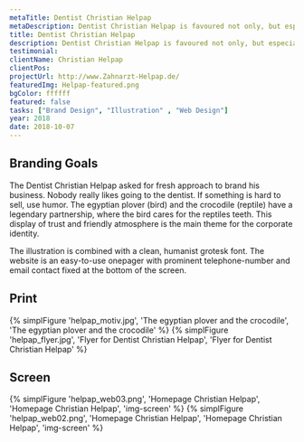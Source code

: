 ```yaml
---
metaTitle: Dentist Christian Helpap
metaDescription: Dentist Christian Helpap is favoured not only, but especially, by anxious patients. Based in Cologne.
title: Dentist Christian Helpap
description: Dentist Christian Helpap is favoured not only, but especially, by anxious patients. Based in Cologne.
testimonial: 
clientName: Christian Helpap
clientPos: 
projectUrl: http://www.Zahnarzt-Helpap.de/
featuredImg: Helpap-featured.png
bgColor: ffffff
featured: false
tasks: ["Brand Design", "Illustration" , "Web Design"]
year: 2018
date: 2018-10-07
---
```


## Branding Goals
The Dentist Christian Helpap asked for fresh approach to brand his business.
Nobody really likes going to the dentist. If something is hard to sell, use humor.
The egyptian plover (bird) and the crocodile (reptile) have a legendary partnership, where the bird cares for the reptiles teeth. This display of trust and friendly atmosphere is the main theme for the corporate identity.

The illustration is combined with a clean, humanist grotesk font. The website is an easy-to-use onepager with prominent telephone-number and email contact fixed at the bottom of the screen.

## Print

{% simplFigure 'helpap_motiv.jpg', 'The egyptian plover and the crocodile', 'The egyptian plover and the crocodile' %}
{% simplFigure 'helpap_flyer.jpg', 'Flyer for Dentist Christian Helpap', 'Flyer for Dentist Christian Helpap' %}

## Screen

{% simplFigure 'helpap_web03.png', 'Homepage Christian Helpap', 'Homepage Christian Helpap', 'img-screen' %}
{% simplFigure 'helpap_web02.png', 'Homepage Christian Helpap', 'Homepage Christian Helpap', 'img-screen' %}
